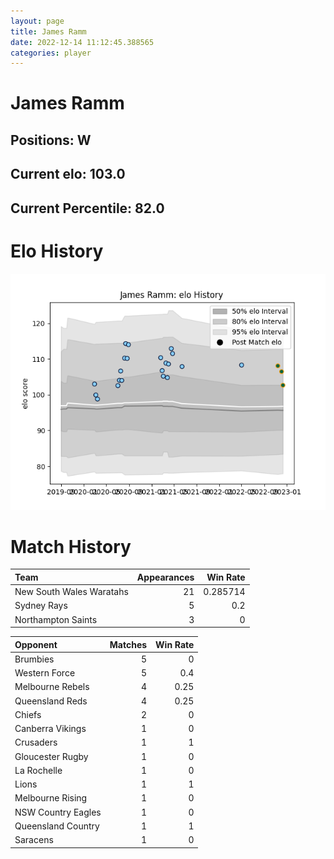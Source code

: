 ```yaml
---  
layout: page  
title: James Ramm  
date: 2022-12-14 11:12:45.388565  
categories: player  
---
```

# James Ramm

## Positions: W

## Current elo: 103.0

## Current Percentile: 82.0

# Elo History


![elo history](history_JamesRamm.png)
# Match History


| Team                     |   Appearances |   Win Rate |
|:-------------------------|--------------:|-----------:|
| New South Wales Waratahs |            21 |   0.285714 |
| Sydney Rays              |             5 |   0.2      |
| Northampton Saints       |             3 |   0        |

| Opponent           |   Matches |   Win Rate |
|:-------------------|----------:|-----------:|
| Brumbies           |         5 |       0    |
| Western Force      |         5 |       0.4  |
| Melbourne Rebels   |         4 |       0.25 |
| Queensland Reds    |         4 |       0.25 |
| Chiefs             |         2 |       0    |
| Canberra Vikings   |         1 |       0    |
| Crusaders          |         1 |       1    |
| Gloucester Rugby   |         1 |       0    |
| La Rochelle        |         1 |       0    |
| Lions              |         1 |       1    |
| Melbourne Rising   |         1 |       0    |
| NSW Country Eagles |         1 |       0    |
| Queensland Country |         1 |       1    |
| Saracens           |         1 |       0    |